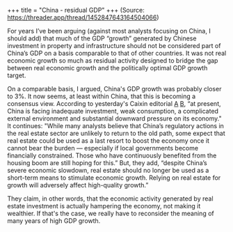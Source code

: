 +++
title = "China - residual GDP"
+++
(Source: https://threader.app/thread/1452847643164504066)



For years I’ve been arguing (against most analysts focusing on China, I should add) that much of the GDP “growth” generated by Chinese investment in property and infrastructure should not be considered part of China’s GDP on a basis comparable to that of other countries. It was not real economic growth so much as residual activity designed to bridge the gap between real economic growth and the politically optimal GDP growth target. 

On a comparable basis, I argued, China's GDP growth was probably closer to 3%. It now seems, at least within China, that this is becoming a consensus view. According to yesterday's Caixin editorial [A](https://www.caixinglobal.com/2021-10-25/editorial-china-should-stick-to-its-guns-for-regulating-the-housing-market-101791359.html) [B](https://carnegieendowment.org/chinafinancialmarkets/75355), “at present, China is facing inadequate investment, weak consumption, a complicated external environment and substantial downward pressure on its economy." It continues: "While many analysts believe that China’s regulatory actions in the real estate sector are unlikely to return to the old path, some expect that real estate could be used as a last resort to boost the economy once it cannot bear the burden — especially if local governments become financially constrained. Those who have continuously benefited from the housing boom are still hoping for this.” But, they add, “despite China’s severe economic slowdown, real estate should no longer be used as a short-term means to stimulate economic growth. Relying on real estate for growth will adversely affect high-quality growth.” 

They claim, in other words, that the economic activity generated by real estate investment is actually hampering the economy, not making it wealthier. If that's the case, we really have to reconsider the meaning of many years of high GDP growth. 